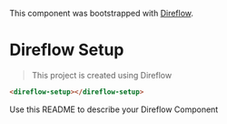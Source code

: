 This component was bootstrapped with [Direflow](https://direflow.io).

# Direflow Setup
> This project is created using Direflow

```html
<direflow-setup></direflow-setup>
```

Use this README to describe your Direflow Component